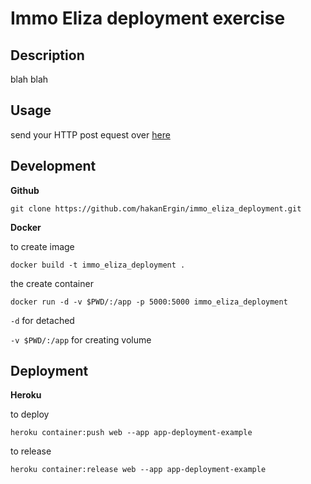 # Immo Eliza deployment exercise

## Description

blah blah

## Usage

send your HTTP post equest over [here](https://app-deployment-example.herokuapp.com/)

## Development

**Github**

```
git clone https://github.com/hakanErgin/immo_eliza_deployment.git
```

**Docker**

to create image

```
docker build -t immo_eliza_deployment .
```

the create container

```
docker run -d -v $PWD/:/app -p 5000:5000 immo_eliza_deployment
```

`-d` for detached

`-v $PWD/:/app` for creating volume

## Deployment

**Heroku**

to deploy

```
heroku container:push web --app app-deployment-example
```

to release

```
heroku container:release web --app app-deployment-example
```
